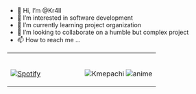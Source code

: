 


- 👋 Hi, I’m @Kr4ll
- 👀 I’m interested in software development 
- 🌱 I’m currently learning project organization
- 💞️ I’m looking to collaborate on a humble but complex project
- 📫 How to reach me ...

<!---
Kr4ll/Kr4ll is a ✨ special ✨ repository because its `README.md` (this file) appears on your GitHub profile.
You can click the Preview link to take a look at your changes.
--->
<table width = "100%">
  <tr width="100%">
    <td width="50%">
  <br>

[![Spotify](https://novatorem-indol-three.vercel.app/api/spotify)](https://open.spotify.com/user/albertranger7)

  </td>
  <td width="50%">
  <br>

![Kmepachi](https://github.com/Kr4ll/C-Operative-System/blob/main/gifs/zaraki-kenpachi.gif)
![anime](https://github.com/Kr4ll/C-Operative-System/blob/main/gifs/onizuka.gif)

